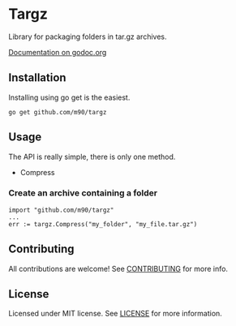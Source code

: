 # Targz

Library for packaging folders in tar.gz archives.

[Documentation on godoc.org](http://godoc.org/github.com/m90/targz)

## Installation

Installing using go get is the easiest.

    go get github.com/m90/targz

## Usage

The API is really simple, there is only one method.

* Compress

### Create an archive containing a folder

    import "github.com/m90/targz"
    ...
    err := targz.Compress("my_folder", "my_file.tar.gz")

## Contributing

All contributions are welcome! See [CONTRIBUTING](CONTRIBUTING.md) for more info.

## License

Licensed under MIT license. See [LICENSE](LICENSE) for more information.
